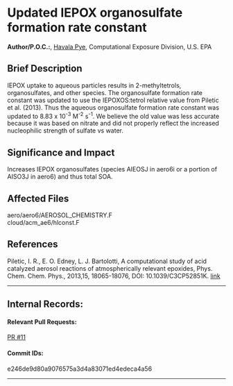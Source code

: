 # Updated IEPOX organosulfate formation rate constant

**Author/P.O.C.:**, [Havala Pye](mailto:pye.havala@epa.gov), Computational Exposure Division, U.S. EPA

## Brief Description

IEPOX uptake to aqueous particles results in 2-methyltetrols, organosulfates, and other species. The organosulfate formation rate constant was updated to use the IEPOXOS:tetrol relative value from Piletic et al. (2013). Thus the aqueous organosulfate formation rate constant was updated to 8.83 x 10<sup>-3</sup> M<sup>-2</sup> s<sup>-1</sup>. We believe the old value was less accurate because it was based on nitrate and did not properly reflect the increased nucleophilic strength of sulfate vs water.


## Significance and Impact

Increases IEPOX organosulfates (species AIEOSJ in aero6i or a portion of AISO3J in aero6) and thus total SOA.

## Affected Files

aero/aero6/AEROSOL_CHEMISTRY.F  
cloud/acm_ae6/hlconst.F

## References

Piletic, I. R., E. O. Edney, L. J. Bartolotti, A computational study of acid catalyzed aerosol reactions of atmospherically relevant epoxides, Phys. Chem. Chem. Phys., 2013,15, 18065-18076,
DOI: 10.1039/C3CP52851K. [link](http://pubs.rsc.org/en/Content/ArticleLanding/2013/CP/c3cp52851k#!divAbstract)


-----
## Internal Records:
#### Relevant Pull Requests:
[PR #11](https://github.com/usepa/cmaq_dev/pull/11)


#### Commit IDs:
e246de9d80a9076575a3d4a83071ed4edeca4a56


-----
